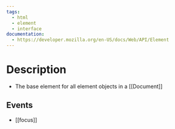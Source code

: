 ```yaml
---
tags:
  - html
  - element
  - interface
documentation:
  - https://developer.mozilla.org/en-US/docs/Web/API/Element
---
```

# Description
- The base element for all element objects in a [[Document]]
## Events
- [[focus]]
